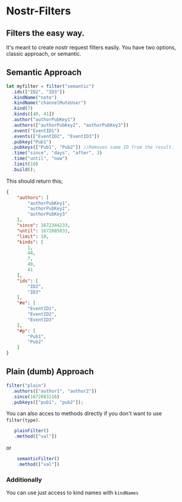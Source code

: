 # Nostr-Filters

## Filters the easy way.

 It's meant to create nostr request filters easily.
 You have two options, classic approach, or semantic.


## Semantic Approach
```js
let myfilter = filter("semantic")
  .ids(["ID2", "ID3"])
  .kindName("note")
  .kindName("channelMuteUser")
  .kind(7)
  .kinds([40, 41])
  .author("authorPubKey1")
  .authors(["authorPubKey2", "authorPubKey3"])
  .event("EventID1")
  .events(["EventID2", "EventID3"])
  .pubkey("Pub1")
  .pubkeys(["Pub1", "Pub2"]) //Removes same ID from the result.
  .time("since", "days", "after", 3)
  .time("until", "now")
  .limit(10)
  .build();
```

This should return this;

```json
{
    "authors": [
        "authorPubKey1",
        "authorPubKey2",
        "authorPubKey3"
    ],
    "since": 1672344233,
    "until": 1672085033,
    "limit": 10,
    "kinds": [
        1,
        44,
        7,
        40,
        41
    ],
    "ids": [
        "ID2",
        "ID3"
    ],
    "#e": [
        "EventID1",
        "EventID2",
        "EventID3"
    ],
    "#p": [
        "Pub1",
        "Pub2"
    ]
}
```

## Plain (dumb) Approach

```js
filter("plain")
  .authors(["author1", "author2"])
  .since(1672083116)
  .pubkeys(["pub1", "pub2"]);
```


You can also acces to methods directly if you don't want to use `filter(type)`.
 ```js 
    plainFilter()
    .method(["val"])
``` 

or 

```js
    semanticFilter()
    .method(["val"])
```


### Additionally
You can use just access to kind names with `kindNames`